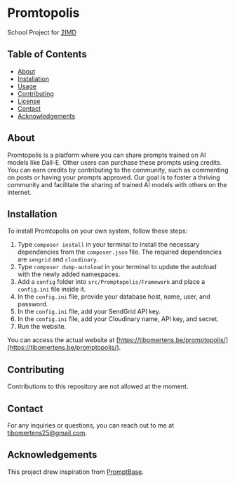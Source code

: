 # Promtopolis

School Project for [2IMD](https://www.thomasmore.be/en/ba-xd)

## Table of Contents

- [About](#about)
- [Installation](#installation)
- [Usage](#usage)
- [Contributing](#contributing)
- [License](#license)
- [Contact](#contact)
- [Acknowledgements](#acknowledgements)

## About

Promtopolis is a platform where you can share prompts trained on AI models like Dall-E. Other users can purchase these prompts using credits. You can earn credits by contributing to the community, such as commenting on posts or having your prompts approved. Our goal is to foster a thriving community and facilitate the sharing of trained AI models with others on the internet.

## Installation

To install Promtopolis on your own system, follow these steps:

1. Type `composer install` in your terminal to install the necessary dependencies from the `composer.json` file. The required dependencies are `sengrid` and `cloudinary`.
2. Type `composer dump-autoload` in your terminal to update the autoload with the newly added namespaces.
3. Add a `config` folder into `src/Promptopolis/Framework` and place a `config.ini` file inside it.
4. In the `config.ini` file, provide your database host, name, user, and password.
5. In the `config.ini` file, add your SendGrid API key.
6. In the `config.ini` file, add your Cloudinary name, API key, and secret.
7. Run the website.

You can access the actual website at [https://tibomertens.be/promptopolis/](https://tibomertens.be/promptopolis/).

## Contributing

Contributions to this repository are not allowed at the moment.

## Contact

For any inquiries or questions, you can reach out to me at <tibomertens25@gmail.com>.

## Acknowledgements

This project drew inspiration from [PromptBase](https://promptbase.com).
